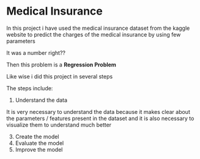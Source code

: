 # Medical Insurance 


In this project i have used the medical insurance dataset from the kaggle website to predict the charges of the medical insurance by using few parameters

It was a number right??

Then this problem is a **Regression Problem**


Like wise i did this project in several steps


The steps include:
1. Understand the data

It is very necessary to understand the data because it makes clear about the parameters / features present in the dataset and it is also necessary to visualize them to understand much better

3. Create the model
4. Evaluate the model
5. Improve the model
